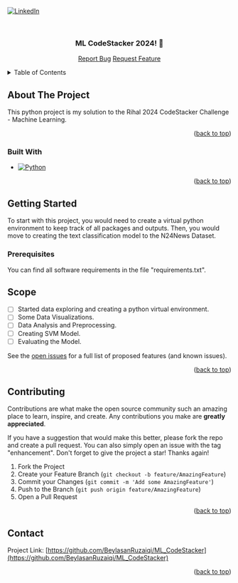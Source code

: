 <a name="readme-top"></a>

[![LinkedIn][linkedin-shield]][linkedin-url]

<br />
<div align="center">
  <a href="https://github.com/BeylasanRuzaiqi/ML_CodeStacker">
  </a>

<h3 align="center">ML CodeStacker 2024! 🚀</h3>

  <p align="center">
    <a href="https://github.com/BeylasanRuzaiqi/ML_CodeStacker/issues">Report Bug</a>
    <a href="https://github.com/BeylasanRuzaiqi/ML_CodeStacker/issues">Request Feature</a>
  </p>
</div>


<!-- TABLE OF CONTENTS -->
<details>
  <summary>Table of Contents</summary>
  <ol>
    <li>
      <a href="#about-the-project">About The Project</a>
      <ul>
        <li><a href="#built-with">Built With</a></li>
      </ul>
    </li>
    <li>
      <a href="#getting-started">Getting Started</a>
      <ul>
        <li><a href="#prerequisites">Prerequisites</a></li>
      </ul>
    </li>
    <li><a href="#usage">Usage</a></li>
    <li><a href="#scope">Scope</a></li>
    <li><a href="#contributing">Contributing</a></li>
  </ol>
</details>



<!-- ABOUT THE PROJECT -->
## About The Project

This python project is my solution to the Rihal 2024 CodeStacker Challenge - Machine Learning.

<p align="right">(<a href="#readme-top">back to top</a>)</p>



### Built With

* [![Python][py]][python-url]

<p align="right">(<a href="#readme-top">back to top</a>)</p>



<!-- GETTING STARTED -->
## Getting Started

To start with this project, you would need to create a virtual python environment to keep track of all packages and outputs. Then, you would move to creating the text classification model to the N24News Dataset.

### Prerequisites

You can find all software requirements in the file "requirements.txt".


<!-- SCOPE -->
## Scope

- [ ] Started data exploring and creating a python virtual environment.
- [ ] Some Data Visualizations.
- [ ] Data Analysis and Preprocessing.
- [ ] Creating SVM Model.
- [ ] Evaluating the Model.

See the [open issues](https://github.com/BeylasanRuzaiqi/ML_CodeStacker/issues) for a full list of proposed features (and known issues).

<p align="right">(<a href="#readme-top">back to top</a>)</p>



<!-- CONTRIBUTING -->
## Contributing

Contributions are what make the open source community such an amazing place to learn, inspire, and create. Any contributions you make are **greatly appreciated**.

If you have a suggestion that would make this better, please fork the repo and create a pull request. You can also simply open an issue with the tag "enhancement".
Don't forget to give the project a star! Thanks again!

1. Fork the Project
2. Create your Feature Branch (`git checkout -b feature/AmazingFeature`)
3. Commit your Changes (`git commit -m 'Add some AmazingFeature'`)
4. Push to the Branch (`git push origin feature/AmazingFeature`)
5. Open a Pull Request

<p align="right">(<a href="#readme-top">back to top</a>)</p>


<!-- CONTACT -->
## Contact

Project Link: [https://github.com/BeylasanRuzaiqi/ML_CodeStacker](https://github.com/BeylasanRuzaiqi/ML_CodeStacker)

<p align="right">(<a href="#readme-top">back to top</a>)</p>


<!-- MARKDOWN LINKS & IMAGES -->
[linkedin-shield]: https://img.shields.io/badge/-LinkedIn-black.svg?style=for-the-badge&logo=linkedin&colorB=555
[linkedin-url]: https://www.linkedin.com/in/beylasanalruzaiqi/
[py]: https://img.shields.io/badge/python-3670A0?style=for-the-badge&logo=python&logoColor=ffdd54
[python-url]: https://python.org
